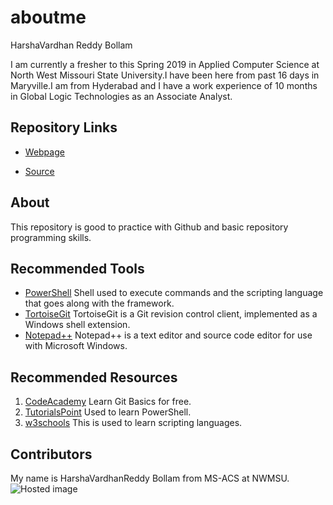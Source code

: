 # aboutme
HarshaVardhan Reddy Bollam

I am currently a fresher to this Spring 2019 in Applied Computer Science at North West Missouri State University.I have been here from past 16 days in Maryville.I am from Hyderabad and I have a work experience of 10 months in Global Logic Technologies as an Associate Analyst.


## Repository Links
- [Webpage](https://bollamharshavardhanreddy.github.io/harshabollam/)

- [Source](https://github.com/bollamharshavardhanreddy/harshabollam/blob/master/README.md)

## About
 This repository is good to practice with Github and basic repository programming skills.

 ## Recommended Tools

- [PowerShell](https://github.com/PowerShell/PowerShell)  Shell used to execute commands and the scripting language that goes along with the framework.
- [TortoiseGit](https://en.wikipedia.org/wiki/TortoiseGit) TortoiseGit is a Git revision control client, implemented as a Windows shell extension.
- [Notepad++](https://en.wikipedia.org/wiki/Notepad%2B%2B) Notepad++ is a text editor and source code editor for use with Microsoft Windows.

## Recommended Resources

 1. [CodeAcademy](https://www.codecademy.com/learn/learn-git) Learn Git Basics for free.
 2. [TutorialsPoint](https://www.tutorialspoint.com/powershell/index.htm) Used to learn PowerShell.
 3. [w3schools](https://www.w3schools.com/js/default.asp) This is used to learn scripting languages.

 ## Contributors
 My name is HarshaVardhanReddy Bollam from MS-ACS at NWMSU.
 ![Hosted image](https://pbs.twimg.com/profile_images/602733971844116480/OCw8lROD_400x400.jpg)
